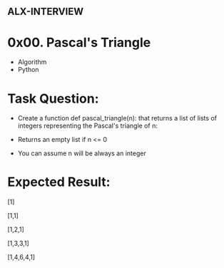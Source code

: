 ## ALX-INTERVIEW

# 0x00. Pascal's Triangle
* Algorithm
* Python

# Task 	Question:
* Create a function def pascal_triangle(n): that returns a list of lists of integers representing the Pascal's triangle of n:

* Returns an empty list if n <= 0
* You can assume n will be always an integer

# Expected Result:
[1]
 
[1,1]

[1,2,1]

[1,3,3,1]

[1,4,6,4,1]
